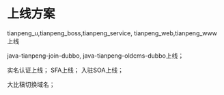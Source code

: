 # 上线方案

tianpeng_u,tianpeng_boss,tianpeng_service, tianpeng_web,tianpeng_www 上线

java-tianpeng-join-dubbo, java-tianpeng-oldcms-dubbo上线；

实名认证上线；
SFA上线；
入驻SOA上线；

大比稿切换域名；